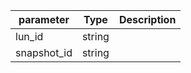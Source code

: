 | parameter | Type | Description |
| ----------- | ----------- |----------- |
| lun_id  |  string  |    |
| snapshot_id  |  string  |    |